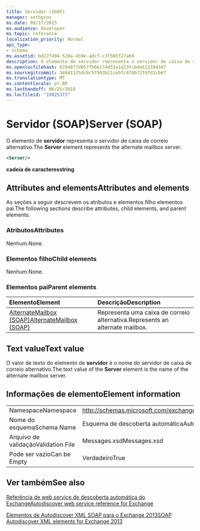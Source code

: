 ```yaml
---
title: Servidor (SOAP)
manager: sethgros
ms.date: 09/17/2015
ms.audience: Developer
ms.topic: reference
localization_priority: Normal
api_type:
- schema
ms.assetid: bd27f494-520a-459e-adcf-c3f505f27a69
description: O elemento de servidor representa o servidor de caixa de correio alternativo.
ms.openlocfilehash: 6784877d057fb0e174d53a1d23fcbde61239d347
ms.sourcegitcommit: 34041125dc8c5f993b21cebfc4f8b72f0fd2cb6f
ms.translationtype: MT
ms.contentlocale: pt-BR
ms.lasthandoff: 06/25/2018
ms.locfileid: "19825373"
---
```

# <a name="server-soap"></a><span data-ttu-id="c3866-103">Servidor (SOAP)</span><span class="sxs-lookup"><span data-stu-id="c3866-103">Server (SOAP)</span></span>

<span data-ttu-id="c3866-104">O elemento de **servidor** representa o servidor de caixa de correio alternativo.</span><span class="sxs-lookup"><span data-stu-id="c3866-104">The **Server** element represents the alternate mailbox server.</span></span> 
  
```XML
<Server/>
```

 <span data-ttu-id="c3866-105">**cadeia de caracteres**</span><span class="sxs-lookup"><span data-stu-id="c3866-105">**string**</span></span>
## <a name="attributes-and-elements"></a><span data-ttu-id="c3866-106">Attributes and elements</span><span class="sxs-lookup"><span data-stu-id="c3866-106">Attributes and elements</span></span>

<span data-ttu-id="c3866-107">As seções a seguir descrevem os atributos e elementos filho elementos pai.</span><span class="sxs-lookup"><span data-stu-id="c3866-107">The following sections describe attributes, child elements, and parent elements.</span></span>
  
### <a name="attributes"></a><span data-ttu-id="c3866-108">Atributos</span><span class="sxs-lookup"><span data-stu-id="c3866-108">Attributes</span></span>

<span data-ttu-id="c3866-109">Nenhum.</span><span class="sxs-lookup"><span data-stu-id="c3866-109">None.</span></span>
  
### <a name="child-elements"></a><span data-ttu-id="c3866-110">Elementos filho</span><span class="sxs-lookup"><span data-stu-id="c3866-110">Child elements</span></span>

<span data-ttu-id="c3866-111">Nenhum.</span><span class="sxs-lookup"><span data-stu-id="c3866-111">None.</span></span>
  
### <a name="parent-elements"></a><span data-ttu-id="c3866-112">Elementos pai</span><span class="sxs-lookup"><span data-stu-id="c3866-112">Parent elements</span></span>

|<span data-ttu-id="c3866-113">**Elemento**</span><span class="sxs-lookup"><span data-stu-id="c3866-113">**Element**</span></span>|<span data-ttu-id="c3866-114">**Descrição**</span><span class="sxs-lookup"><span data-stu-id="c3866-114">**Description**</span></span>|
|:-----|:-----|
|[<span data-ttu-id="c3866-115">AlternateMailbox (SOAP)</span><span class="sxs-lookup"><span data-stu-id="c3866-115">AlternateMailbox (SOAP)</span></span>](alternatemailbox-soap.md) <br/> |<span data-ttu-id="c3866-116">Representa uma caixa de correio alternativa.</span><span class="sxs-lookup"><span data-stu-id="c3866-116">Represents an alternate mailbox.</span></span>  <br/> |
   
## <a name="text-value"></a><span data-ttu-id="c3866-117">Text value</span><span class="sxs-lookup"><span data-stu-id="c3866-117">Text value</span></span>

<span data-ttu-id="c3866-118">O valor de texto do elemento de **servidor** é o nome do servidor de caixa de correio alternativo.</span><span class="sxs-lookup"><span data-stu-id="c3866-118">The text value of the **Server** element is the name of the alternate mailbox server.</span></span> 
  
## <a name="element-information"></a><span data-ttu-id="c3866-119">Informações de elemento</span><span class="sxs-lookup"><span data-stu-id="c3866-119">Element information</span></span>

|||
|:-----|:-----|
|<span data-ttu-id="c3866-120">Namespace</span><span class="sxs-lookup"><span data-stu-id="c3866-120">Namespace</span></span>  <br/> |http://schemas.microsoft.com/exchange/2010/Autodiscover  <br/> |
|<span data-ttu-id="c3866-121">Nome do esquema</span><span class="sxs-lookup"><span data-stu-id="c3866-121">Schema Name</span></span>  <br/> |<span data-ttu-id="c3866-122">Esquema de descoberta automática</span><span class="sxs-lookup"><span data-stu-id="c3866-122">Autodiscover schema</span></span>  <br/> |
|<span data-ttu-id="c3866-123">Arquivo de validação</span><span class="sxs-lookup"><span data-stu-id="c3866-123">Validation File</span></span>  <br/> |<span data-ttu-id="c3866-124">Messages.xsd</span><span class="sxs-lookup"><span data-stu-id="c3866-124">Messages.xsd</span></span>  <br/> |
|<span data-ttu-id="c3866-125">Pode ser vazio</span><span class="sxs-lookup"><span data-stu-id="c3866-125">Can be Empty</span></span>  <br/> |<span data-ttu-id="c3866-126">Verdadeiro</span><span class="sxs-lookup"><span data-stu-id="c3866-126">True</span></span>  <br/> |
   
## <a name="see-also"></a><span data-ttu-id="c3866-127">Ver também</span><span class="sxs-lookup"><span data-stu-id="c3866-127">See also</span></span>



[<span data-ttu-id="c3866-128">Referência de web service de descoberta automática do Exchange</span><span class="sxs-lookup"><span data-stu-id="c3866-128">Autodiscover web service reference for Exchange</span></span>](autodiscover-web-service-reference-for-exchange.md)
  
[<span data-ttu-id="c3866-129">Elementos de Autodiscover XML SOAP para o Exchange 2013</span><span class="sxs-lookup"><span data-stu-id="c3866-129">SOAP Autodiscover XML elements for Exchange 2013</span></span>](soap-autodiscover-xml-elements-for-exchange-2013.md)

